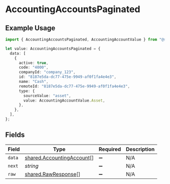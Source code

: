 # AccountingAccountsPaginated

## Example Usage

```typescript
import { AccountingAccountsPaginated, AccountingAccountValue } from "@stackone/stackone-client-ts/sdk/models/shared";

let value: AccountingAccountsPaginated = {
  data: [
    {
      active: true,
      code: "4000",
      companyId: "company_123",
      id: "8187e5da-dc77-475e-9949-af0f1fa4e4e3",
      name: "Cash",
      remoteId: "8187e5da-dc77-475e-9949-af0f1fa4e4e3",
      type: {
        sourceValue: "asset",
        value: AccountingAccountValue.Asset,
      },
    },
  ],
};
```

## Fields

| Field                                                                         | Type                                                                          | Required                                                                      | Description                                                                   |
| ----------------------------------------------------------------------------- | ----------------------------------------------------------------------------- | ----------------------------------------------------------------------------- | ----------------------------------------------------------------------------- |
| `data`                                                                        | [shared.AccountingAccount](../../../sdk/models/shared/accountingaccount.md)[] | :heavy_minus_sign:                                                            | N/A                                                                           |
| `next`                                                                        | *string*                                                                      | :heavy_minus_sign:                                                            | N/A                                                                           |
| `raw`                                                                         | [shared.RawResponse](../../../sdk/models/shared/rawresponse.md)[]             | :heavy_minus_sign:                                                            | N/A                                                                           |